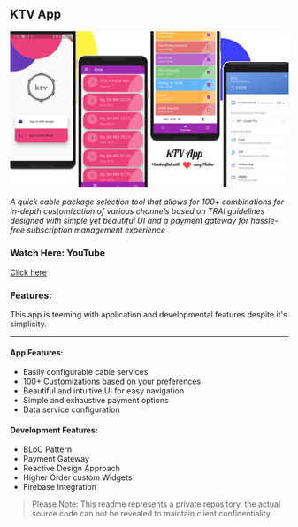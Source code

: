 ## KTV App

![KTV App](https://github.com/VikasRajbharGit/KTV-Readme/blob/master/KTV-Straight.jpg?raw=true "KTV App")

*A quick cable package selection tool that allows for 100+ combinations for in-depth customization of various channels based on TRAI guidelines designed with simple yet beautiful UI and a payment gateway for hassle-free subscription management experience*

### Watch Here: YouTube 
[Click here](https://youtu.be/roiaZgNfr1U)
### Features:

This app is teeming with application and developmental features despite it's simplicity.

------------

#### App Features:
- Easily configurable cable services
- 100+ Customizations based on your preferences
- Beautiful and intuitive UI for easy navigation
- Simple and exhaustive payment options
- Data service configuration

#### Development Features:
- BLoC Pattern
- Payment Gateway
- Reactive Design Approach
- Higher Order custom Widgets
- Firebase Integration

> Please Note: This readme represents a private repository, the actual source code can not be revealed to maintain client confidentiality.
